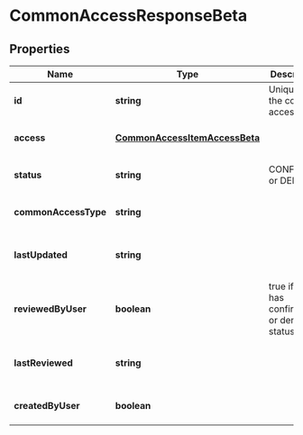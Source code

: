 # CommonAccessResponseBeta

## Properties

Name | Type | Description | Notes
------------ | ------------- | ------------- | -------------
**id** | **string** | Unique ID of the common access item | [optional] [default to undefined]
**access** | [**CommonAccessItemAccessBeta**](CommonAccessItemAccessBeta.md) |  | [optional] [default to undefined]
**status** | **string** | CONFIRMED or DENIED | [optional] [default to undefined]
**commonAccessType** | **string** |  | [optional] [default to undefined]
**lastUpdated** | **string** |  | [optional] [readonly] [default to undefined]
**reviewedByUser** | **boolean** | true if user has confirmed or denied status | [optional] [default to undefined]
**lastReviewed** | **string** |  | [optional] [readonly] [default to undefined]
**createdByUser** | **boolean** |  | [optional] [default to false]

